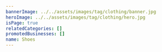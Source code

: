 ```yaml
---
bannerImage: ../../assets/images/tag/clothing/banner.jpg
heroImage: ../../assets/images/tag/clothing/hero.jpg
isPage: true
relatedCategories: []
promotedBusinesses: []
name: Shoes
---
```

